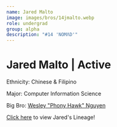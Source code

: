 ```yaml
---
name: Jared Malto
image: images/bros/14jmalto.webp
role: undergrad
group: alpha
description: "#14 'NOMΛD'"
---
```


# Jared Malto | Active
Ethnicity: Chinese & Filipino

Major: Computer Information Science

Big Bro: [Wesley "Phony Hawk" Nguyen](08wnguyen)

[Click here](/ujis/8wnguyen/) to view Jared's Lineage!